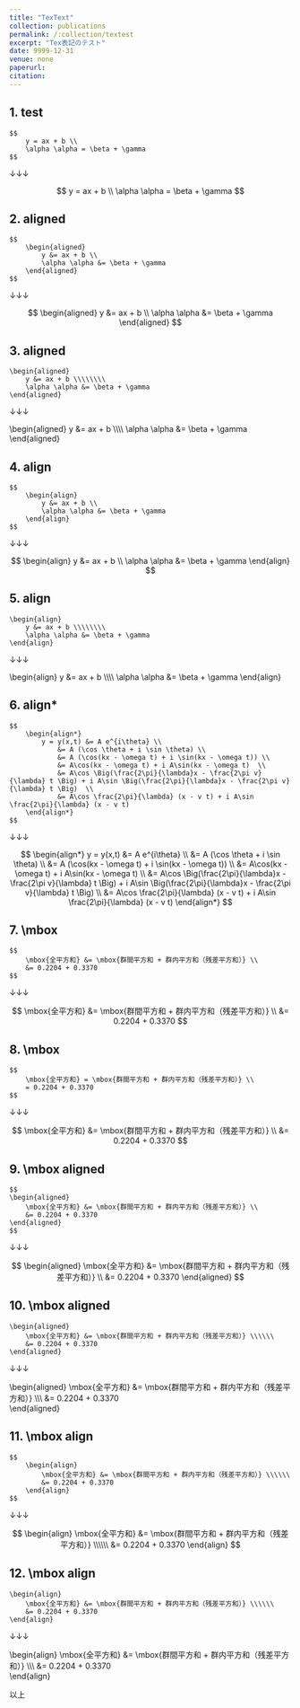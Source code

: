 ```yaml
---
title: "TexText"
collection: publications
permalink: /:collection/textest
excerpt: "Tex表記のテスト"
date: 9999-12-31
venue: none
paperurl:
citation:
---
```



## 1. test
```
$$
    y = ax + b \\
    \alpha \alpha = \beta + \gamma
$$
```
↓↓↓

$$
    y = ax + b \\
    \alpha \alpha = \beta + \gamma
$$


## 2. aligned
```
$$
    \begin{aligned}
        y &= ax + b \\
        \alpha \alpha &= \beta + \gamma
    \end{aligned}
$$
```
↓↓↓

$$
    \begin{aligned}
        y &= ax + b \\
        \alpha \alpha &= \beta + \gamma
    \end{aligned}
$$

## 3. aligned
```
\begin{aligned}
    y &= ax + b \\\\\\\\
    \alpha \alpha &= \beta + \gamma
\end{aligned}
```
↓↓↓

\begin{aligned}
    y &= ax + b \\\\\\\\
    \alpha \alpha &= \beta + \gamma
\end{aligned}


## 4. align
```
$$
    \begin{align}
        y &= ax + b \\
        \alpha \alpha &= \beta + \gamma
    \end{align}
$$
```
↓↓↓

$$
    \begin{align}
        y &= ax + b \\
        \alpha \alpha &= \beta + \gamma
    \end{align}
$$

## 5. align
```
\begin{align}
    y &= ax + b \\\\\\\\
    \alpha \alpha &= \beta + \gamma
\end{align}
```
↓↓↓

\begin{align}
    y &= ax + b \\\\\\\\
    \alpha \alpha &= \beta + \gamma
\end{align}

## 6. align*
```
$$
    \begin{align*}
        y = y(x,t) &= A e^{i\theta} \\
            &= A (\cos \theta + i \sin \theta) \\
            &= A (\cos(kx - \omega t) + i \sin(kx - \omega t)) \\
            &= A\cos(kx - \omega t) + i A\sin(kx - \omega t)  \\
            &= A\cos \Big(\frac{2\pi}{\lambda}x - \frac{2\pi v}{\lambda} t \Big) + i A\sin \Big(\frac{2\pi}{\lambda}x - \frac{2\pi v}{\lambda} t \Big)  \\
            &= A\cos \frac{2\pi}{\lambda} (x - v t) + i A\sin \frac{2\pi}{\lambda} (x - v t)
    \end{align*}
$$
```
↓↓↓

$$
    \begin{align*}
        y = y(x,t) &= A e^{i\theta} \\
            &= A (\cos \theta + i \sin \theta) \\
            &= A (\cos(kx - \omega t) + i \sin(kx - \omega t)) \\
            &= A\cos(kx - \omega t) + i A\sin(kx - \omega t)  \\
            &= A\cos \Big(\frac{2\pi}{\lambda}x - \frac{2\pi v}{\lambda} t \Big) + i A\sin \Big(\frac{2\pi}{\lambda}x - \frac{2\pi v}{\lambda} t \Big)  \\
            &= A\cos \frac{2\pi}{\lambda} (x - v t) + i A\sin \frac{2\pi}{\lambda} (x - v t)
    \end{align*}
$$


## 7. \mbox

```
$$
    \mbox{全平方和} &= \mbox{群間平方和 + 群内平方和（残差平方和）} \\
    &= 0.2204 + 0.3370  
$$
```
↓↓↓

$$
    \mbox{全平方和} &= \mbox{群間平方和 + 群内平方和（残差平方和）} \\
    &= 0.2204 + 0.3370  
$$


## 8. \mbox

```
$$
    \mbox{全平方和} = \mbox{群間平方和 + 群内平方和（残差平方和）} \\
    = 0.2204 + 0.3370  
$$
```
↓↓↓

$$
    \mbox{全平方和} &= \mbox{群間平方和 + 群内平方和（残差平方和）} \\
    &= 0.2204 + 0.3370  
$$




## 9. \mbox aligned
```
$$
\begin{aligned}
    \mbox{全平方和} &= \mbox{群間平方和 + 群内平方和（残差平方和）} \\
    &= 0.2204 + 0.3370  
\end{aligned}
$$
```
↓↓↓

$$
\begin{aligned}
    \mbox{全平方和} &= \mbox{群間平方和 + 群内平方和（残差平方和）} \\
    &= 0.2204 + 0.3370  
\end{aligned}
$$

## 10. \mbox aligned
```
\begin{aligned}
    \mbox{全平方和} &= \mbox{群間平方和 + 群内平方和（残差平方和）} \\\\\\
    &= 0.2204 + 0.3370  
\end{aligned}
```
↓↓↓

\begin{aligned}
    \mbox{全平方和} &= \mbox{群間平方和 + 群内平方和（残差平方和）} \\\\\\
    &= 0.2204 + 0.3370  
\end{aligned}


## 11. \mbox align
```
$$
    \begin{align}
        \mbox{全平方和} &= \mbox{群間平方和 + 群内平方和（残差平方和）} \\\\\\
        &= 0.2204 + 0.3370  
    \end{align}
$$
```
↓↓↓

$$
    \begin{align}
        \mbox{全平方和} &= \mbox{群間平方和 + 群内平方和（残差平方和）} \\\\\\
        &= 0.2204 + 0.3370  
    \end{align}
$$

## 12. \mbox align
```
\begin{align}
    \mbox{全平方和} &= \mbox{群間平方和 + 群内平方和（残差平方和）} \\\\\\
    &= 0.2204 + 0.3370  
\end{align}
```
↓↓↓

\begin{align}
    \mbox{全平方和} &= \mbox{群間平方和 + 群内平方和（残差平方和）} \\\\\\
    &= 0.2204 + 0.3370  
\end{align}

以上

